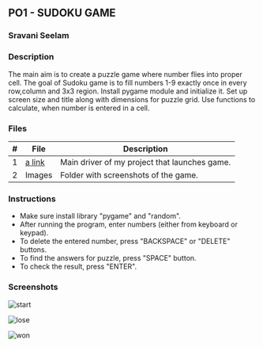 ## PO1 - SUDOKU GAME
### Sravani Seelam
### Description

The main aim is to create a puzzle game where number flies into proper cell. The goal of Sudoku game is to fill numbers 1-9 exactly once in every row,column and 3x3 region. Install pygame module and initialize it. Set up screen size and title along with dimensions for puzzle grid. Use functions to calculate, when number is entered in a cell.

### Files

| #     | File         | Description                                               |
| :---: | ------------ | --------------------------------------------------------- |
|   1   | [a link](https://github.com/Sravani0821/5443-2D-seelam/blob/main/assignments/P01/game.py)      | Main driver of my project that launches game.             |
|   2   | Images       | Folder with screenshots of the game.                      |

### Instructions

- Make sure install library "pygame" and "random".
- After running the program, enter numbers (either from keyboard or keypad).
- To delete the entered number, press "BACKSPACE" or "DELETE" buttons.
- To find the answers for puzzle, press "SPACE" button.
- To check the result, press "ENTER".

### Screenshots

![start](https://user-images.githubusercontent.com/123595425/218336157-45127103-bb6b-46f1-a3f3-7e47aa737084.jpg)

![lose](https://user-images.githubusercontent.com/123595425/218336192-af433e43-1695-4722-85d6-94257d238f51.jpg)

![won](https://user-images.githubusercontent.com/123595425/218336200-6d461ce2-af3c-4d8e-bc9f-530a2d3e3e0c.jpg)

